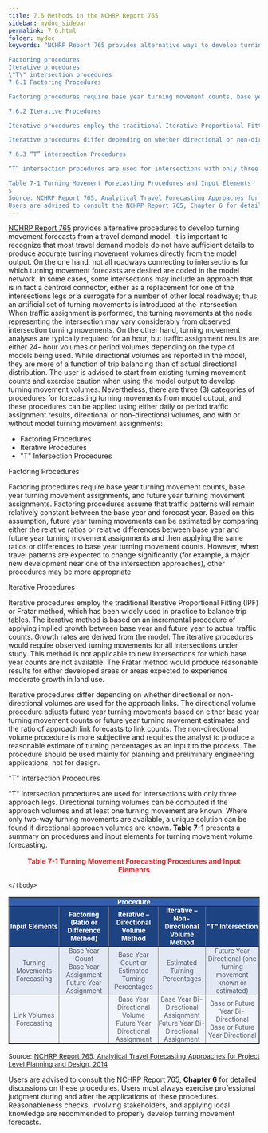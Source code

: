 ```yaml
---
title: 7.6 Methods in the NCHRP Report 765
sidebar: mydoc_sidebar
permalink: 7_6.html
folder: mydoc
keywords: "NCHRP Report 765 provides alternative ways to develop turning movement forecasts from assigned traffic volumes from a travel demand model. It is important to recognize that most travel demand models do not have sufficient details to produce accurate turning movement volumes directly from the model output. On the one hand, not all roadways connecting to intersections for which turning movement forecasts are desired are coded in the model network. In some cases, some intersections may include an approach that is in fact a centroid connector, either as a replacement for one of the intersections legs or a surrogate for a number of other local roadways; thus, an artificial set of turning movements is introduced at the intersection. When traffic assignment is performed, the turning movements at the node representing the intersection may vary considerably from observed intersection turning movements. On the other hand, turning movement analyses are typically required for an hour, but traffic assignment results are either 24- hour volumes or period volumes depending on the type of models being used. While directional volumes are reported in the model, they are more of a function of trip balancing than of actual directional distribution. The user is advised to exercise caution when using the model output to develop turning movement volumes. Nevertheless, there are three (3) categories of procedures for forecasting turning movements from model output, and these procedures can be applied using either daily or period traffic assignment results, directional or non-directional volumes, and with or without model turning movement assignments:

Factoring procedures
Iterative procedures
\"T\" intersection procedures
7.6.1 Factoring Procedures

Factoring procedures require base year turning movement counts, base year turning movement assignments, and future year turning movement assignments. Factoring procedures assume that traffic patterns will remain relatively constant between the base year and forecast year. Based on this assumption, future year turning movements can be estimated by comparing either the relative ratios or relative differences between base year and future year turning movement assignments and then applying the same ratios or differences to base year turning movement counts. However, when travel patterns are expected to change significantly (for example, a major new development near one of the intersection approaches), other procedures may be more appropriate.

7.6.2 Iterative Procedures

Iterative procedures employ the traditional Iterative Proportional Fitting (IPF) or Fratar method, which has been widely used in practice to balance trip tables. The iterative method is based on an incremental procedure of applying implied growth between base year and future year to actual traffic counts. Growth rates are derived from the model. The iterative procedures would require observed turning movements for all intersections under study. This method is not applicable to new intersections for which base year counts are not available. The Fratar method would produce reasonable results for either developed areas or areas expected to experience moderate growth in land use.

Iterative procedures differ depending on whether directional or non-directional volumes are used for the approach links. The directional volume procedure adjusts future year turning movements based on either base year turning movement counts or future year turning movement estimates and the ratio of approach link forecasts to link counts. The non-directional volume procedure is more subjective and requires the analyst to produce a reasonable estimate of turning percentages as an input to the process. The procedure should be used mainly for planning and preliminary engineering applications, not for design.

7.6.3 “T” intersection Procedures

“T” intersection procedures are used for intersections with only three approach legs. Directional turning volumes can be computed if the approach volumes and at least one turning movement are known. Where only two-way turning movements are available, a unique solution can be found if directional approach volumes are known. Table 7-1 presents a summary on procedures and input elements for turning movement volume forecasting.

Table 7-1 Turning Movement Forecasting Procedures and Input Elements
s
Source: NCHRP Report 765, Analytical Travel Forecasting Approaches for Project Level Planning and Design, 2014
Users are advised to consult the NCHRP Report 765, Chapter 6 for detailed discussions on these procedures. Users must always exercise professional judgment during and after the applications of these procedures. Reasonableness checks, involving stakeholders, and applying local knowledge are recommended to properly develop turning movement forecasts."
---
```


<style>
  div{text-align: justify;}
  table{
  /* border-collapse: collapse; */
  /* width: 100%; */
  /* display: table-cell; */
  /* vertical-align: center;  */
  
  position: relative;
  margin-left: auto;
  margin-right: auto;
}


th{
  text-align:top;
  background-color: #248ec2;
  color: white;
  vertical-align: center; 
  text-align: center;
  height: 100%;
}

td {
  text-align: left;
  font-size: 13px;
  vertical-align: center; 
  text-align: center;
  height: 5px;
  padding: 0px;
  /* width: 25%;  */
}

tr{
  height: 20%;
}

tr:nth-child(even) {
  background-color: #d3d3d3;
}

</style>

<a href="https://onlinepubs.trb.org/onlinepubs/nchrp/nchrp_rpt_765.pdf" target="_blank">NCHRP Report 765</a> provides alternative procedures to develop turning movement forecasts from a travel demand model. It is important to recognize that most travel demand models do not have sufficient details to produce accurate turning movement volumes directly from the model output. On the one hand, not all roadways connecting to intersections for which turning movement forecasts are desired are coded in the model network. In some cases, some intersections may include an approach that is in fact a centroid connector, either as a replacement for one of the intersections legs or a surrogate for a number of other local roadways; thus, an artificial set of turning movements is introduced at the intersection. When traffic assignment is performed, the turning movements at the node representing the intersection may vary considerably from observed intersection turning movements. On the other hand, turning movement analyses are typically required for an hour, but traffic assignment results are either 24- hour volumes or period volumes depending on the type of models being used. While directional volumes are reported in the model, they are more of a function of trip balancing than of actual directional distribution. The user is advised to start from existing turning movement counts and exercise caution when using the model output to develop turning movement volumes. Nevertheless, there are three (3) categories of procedures for forecasting turning movements from model output, and these procedures can be applied using either daily or period traffic assignment results, directional or non-directional volumes, and with or without model turning movement assignments:

<div id="red-square">
<ul>
<li>Factoring Procedures</li>
<li>Iterative Procedures</li>
<li>"T" Intersection Procedures</li>
</ul></div>

<span class="subtitle-3" data-chapter="7.6">Factoring Procedures</span>

Factoring procedures require base year turning movement counts, base year turning movement
assignments, and future year turning movement assignments. Factoring procedures assume that
traffic patterns will remain relatively constant between the base year and forecast year. Based on
this assumption, future year turning movements can be estimated by comparing either the relative
ratios or relative differences between base year and future year turning movement assignments
and then applying the same ratios or differences to base year turning movement counts. However,
when travel patterns are expected to change significantly (for example, a major new development
near one of the intersection approaches), other procedures may be more appropriate.

<span class="subtitle-3" data-chapter="7.6">Iterative Procedures</span>

Iterative procedures employ the traditional Iterative Proportional Fitting (IPF) or Fratar method,
which has been widely used in practice to balance trip tables. The iterative method is based on an
incremental procedure of applying implied growth between base year and future year to actual
traffic counts. Growth rates are derived from the model. The iterative procedures would require
observed turning movements for all intersections under study. This method is not applicable to
new intersections for which base year counts are not available. The Fratar method would produce
reasonable results for either developed areas or areas expected to experience moderate growth in
land use.

Iterative procedures differ depending on whether directional or non-directional volumes are used
for the approach links. The directional volume procedure adjusts future year turning movements based on either base year turning movement counts or future year turning movement estimates
and the ratio of approach link forecasts to link counts. The non-directional volume procedure is
more subjective and requires the analyst to produce a reasonable estimate of turning percentages
as an input to the process. The procedure should be used mainly for planning and preliminary
engineering applications, not for design.

<span class="subtitle-3" data-chapter="7.6">"T" Intersection Procedures</span>

"T" intersection procedures are used for intersections with only three approach legs. Directional
turning volumes can be computed if the approach volumes and at least one turning movement
are known. Where only two-way turning movements are available, a unique solution can be found
if directional approach volumes are known. <b>Table 7-1</b> presents a summary on procedures and input
elements for turning movement volume forecasting.

<div style="text-align:center; color: #d32f2f; margin:1rem"><b>Table 7-1 Turning Movement Forecasting Procedures and Input Elements</b></div>

<table border="1" >
    <tbody>
        <tr style="background-color: #3160ad; color: white">
            <td colspan="5" >
                    <strong>Procedure</strong> 
            </td>
        </tr>
        <tr style="background-color: #1e4383; color: white">
            <td style="width:20%;color: white">
                    <strong>Input Elements</strong>  
            </td>
            <td style="width:20%;color: white">
                    <strong>Factoring (Ratio or Difference Method)</strong> 
            </td>
            <td style="color: white">
                    <strong>Iterative – Directional Volume Method</strong> 
            </td>
            <td style="color: white">
                    <strong>Iterative – Non-Directional Volume Method</strong> 
            </td>
            <td style="color: white">
                    <strong>"T" Intersection</strong> 
            </td>
        </tr>
        <tr style="text-align:center; vertical-align:middle; background-color:#e3e9f4; color: #50576b">
            <td >       
                   Turning Movements Forecasting               
            </td>
            <td>        
                   Base Year Count<br>Base Year Assignment<br>Future Year Assignment  
            </td>
            <td >  
                   Base Year Count or Estimated Turning Percentages
            </td>
            <td>
            Estimated Turning Percentages
            </td>
            <td>
           Future Year Directional (one turning movement known or estimated)
            </td>
        </tr>
        <tr style="text-align:center; vertical-align:middle; background-color:#f1f5fb; color: #50576b">
            <td>              
                   Link Volumes Forecasting                
            </td>
            <td >
            </td>
            <td >
                Base Year Directional Volume<br>Future Year Directional Assignment
            </td>
            <td >
                Base Year Bi- Directional Assignment<br>Future Year Bi- Directional Assignment
            </td>
            <td >
               Base or Future Year Bi-Directional<br>Base or Future Year Directional
            </td>
        </tr>
      
        
    </tbody>
</table>





<div style="font-size:13px; margin:0.5rem 0">Source: <a href="https://nap.nationalacademies.org/catalog/22366/analytical-travel-forecasting-approaches-for-project-level-planning-and-design" target="_blank">NCHRP Report 765, Analytical Travel Forecasting Approaches for Project Level Planning and Design, 2014</a></div>

Users are advised to consult the <a href="https://onlinepubs.trb.org/onlinepubs/nchrp/nchrp_rpt_765.pdf" target="_blank">NCHRP Report 765</a>,  <b>Chapter 6</b> for detailed discussions on these
procedures. Users must always exercise professional judgment during and after the applications of
these procedures. Reasonableness checks, involving stakeholders, and applying local knowledge
are recommended to properly develop turning movement forecasts.